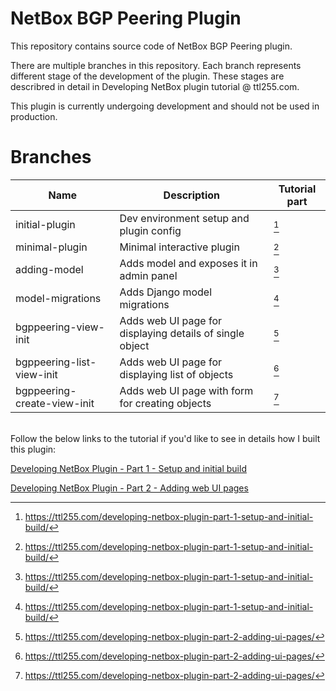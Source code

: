 # NetBox BGP Peering Plugin

This repository contains source code of NetBox BGP Peering plugin.

There are multiple branches in this repository. Each branch represents different stage of the development of the plugin. These stages are describred in detail in Developing NetBox plugin tutorial @ ttl255.com.

This plugin is currently undergoing development and should not be used in production.

# Branches

| Name | Description | Tutorial part |
| --- | --- | --- |
| initial-plugin | Dev environment setup and plugin config | [^Part 1] |
| minimal-plugin | Minimal interactive plugin | [^Part 1]|
| adding-model | Adds model and exposes it in admin panel | [^Part 1] |
| model-migrations | Adds Django model migrations | [^Part 1] |
| bgppeering-view-init | Adds web UI page for displaying details of single object | [^Part 2] |
| bgppeering-list-view-init | Adds web UI page for displaying list of objects | [^Part 2] |
| bgppeering-create-view-init | Adds web UI page with form for creating objects | [^Part 2] |

\
Follow the below links to the tutorial if you'd like to see in details how I built this plugin:

[Developing NetBox Plugin - Part 1 - Setup and initial build](https://ttl255.com/developing-netbox-plugin-part-1-setup-and-initial-build/)

[Developing NetBox Plugin - Part 2 - Adding web UI pages](https://ttl255.com/developing-netbox-plugin-part-2-adding-ui-pages/)


[^Part 1]: https://ttl255.com/developing-netbox-plugin-part-1-setup-and-initial-build/
[^Part 2]: https://ttl255.com/developing-netbox-plugin-part-2-adding-ui-pages/